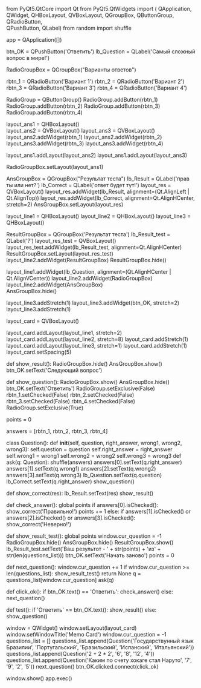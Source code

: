 from PyQt5.QtCore import Qt
from PyQt5.QtWidgets import (
        QApplication, QWidget, 
        QHBoxLayout, QVBoxLayout, 
        QGroupBox, QButtonGroup, QRadioButton,  
        QPushButton, QLabel)
from random import shuffle     
 
app = QApplication([])
 
btn_OK = QPushButton('Ответить') 
lb_Question = QLabel('Самый сложный вопрос в мире!') 
 
RadioGroupBox = QGroupBox("Варианты ответов")
 
rbtn_1 = QRadioButton('Вариант 1')
rbtn_2 = QRadioButton('Вариант 2')
rbtn_3 = QRadioButton('Вариант 3')
rbtn_4 = QRadioButton('Вариант 4')
 
RadioGroup = QButtonGroup() 
RadioGroup.addButton(rbtn_1)
RadioGroup.addButton(rbtn_2)
RadioGroup.addButton(rbtn_3)
RadioGroup.addButton(rbtn_4)
 
layout_ans1 = QHBoxLayout()   
layout_ans2 = QVBoxLayout()
layout_ans3 = QVBoxLayout()
layout_ans2.addWidget(rbtn_1) 
layout_ans2.addWidget(rbtn_2)
layout_ans3.addWidget(rbtn_3) 
layout_ans3.addWidget(rbtn_4)
 
layout_ans1.addLayout(layout_ans2)
layout_ans1.addLayout(layout_ans3)
 
RadioGroupBox.setLayout(layout_ans1)
 
AnsGroupBox = QGroupBox("Результат теста")
lb_Result = QLabel('прав ты или нет?') 
lb_Correct = QLabel('ответ будет тут!')
layout_res = QVBoxLayout()
layout_res.addWidget(lb_Result, alignment=(Qt.AlignLeft | Qt.AlignTop))
layout_res.addWidget(lb_Correct, alignment=Qt.AlignHCenter, stretch=2)
AnsGroupBox.setLayout(layout_res)

layout_line1 = QHBoxLayout() 
layout_line2 = QHBoxLayout() 
layout_line3 = QHBoxLayout() 

ResultGroupBox = QGroupBox('Результат теста')
lb_Result_test = QLabel('?')
layout_res_test = QVBoxLayout()
layout_res_test.addWidget(lb_Result_test, alignment=Qt.AlignHCenter)
ResultGroupBox.setLayout(layout_res_test)
layout_line2.addWidget(ResultGroupBox)
ResultGroupBox.hide()
 
layout_line1.addWidget(lb_Question, alignment=(Qt.AlignHCenter | Qt.AlignVCenter))
layout_line2.addWidget(RadioGroupBox)   
layout_line2.addWidget(AnsGroupBox)  
AnsGroupBox.hide()
 
layout_line3.addStretch(1)
layout_line3.addWidget(btn_OK, stretch=2)
layout_line3.addStretch(1)
 
layout_card = QVBoxLayout()
 
layout_card.addLayout(layout_line1, stretch=2)
layout_card.addLayout(layout_line2, stretch=8)
layout_card.addStretch(1)
layout_card.addLayout(layout_line3, stretch=1)
layout_card.addStretch(1)
layout_card.setSpacing(5)

def show_result():
    RadioGroupBox.hide()
    AnsGroupBox.show()
    btn_OK.setText('Следующий вопрос')
 
def show_question():
    RadioGroupBox.show()
    AnsGroupBox.hide()
    btn_OK.setText('Ответить')
    RadioGroup.setExclusive(False)
    rbtn_1.setChecked(False)
    rbtn_2.setChecked(False)
    rbtn_3.setChecked(False)
    rbtn_4.setChecked(False)
    RadioGroup.setExclusive(True)

points = 0

answers = [rbtn_1, rbtn_2, rbtn_3, rbtn_4]

class Question():
    def __init__(self, question, right_answer, wrong1, wrong2, wrong3):
        self.question = question
        self.right_answer = right_answer
        self.wrong1 = wrong1
        self.wrong2 = wrong2
        self.wrong3 = wrong3
def ask(q: Question):
    shuffle(answers)
    answers[0].setText(q.right_answer)
    answers[1].setText(q.wrong1)
    answers[2].setText(q.wrong2)
    answers[3].setText(q.wrong3)
    lb_Question.setText(q.question)
    lb_Correct.setText(q.right_answer)
    show_question()

def show_correct(res):
    lb_Result.setText(res)
    show_result()

def check_answer():
    global points
    if answers[0].isChecked():
        show_correct('Правильно!')
        points += 1
    else:
        if answers[1].isChecked() or answers[2].isChecked() or answers[3].isChecked():
            show_correct('Неверно!')

def show_result_test():
    global points
    window.cur_question = -1
    RadioGroupBox.hide()
    AnsGroupBox.hide()
    ResultGroupBox.show()
    lb_Result_test.setText('Ваш результот - ' + str(points) + 'из' + str(len(questions_list)))
    btn_OK.setText('Начать заново')
    points = 0


def next_question():
    window.cur_question += 1
    if window.cur_question >= len(questions_list):
        show_result_test()
        return None
    q = questions_list[window.cur_question]
    ask(q)

def click_ok():
    if btn_OK.text() == 'Ответить':
        check_answer()
    else:
        next_question()

def test():
    if 'Ответить' == btn_OK.text():
        show_result()
    else:
        show_question()
 
window = QWidget()
window.setLayout(layout_card)
window.setWindowTitle('Memo Card')
window.cur_question = -1
questions_list = []
questions_list.append(Question('Государствунный язык Бразилии', 'Португальский', 'Бразильский', 'Испанский', 'Итальянский'))
questions_list.append(Question('2 + 2 * 2', '6', '8', '12', '4'))
questions_list.append(Question('Каким по счету хокаге стал Наруто', '7', '9', '2', '5'))
next_question()
btn_OK.clicked.connect(click_ok)

window.show()
app.exec()
